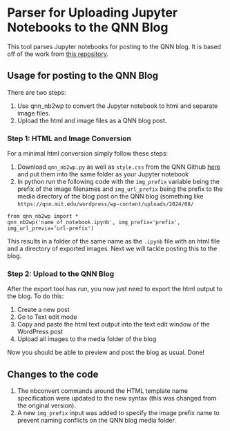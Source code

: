 # Parser for Uploading Jupyter Notebooks to the QNN Blog

This tool parses Jupyter notebooks for posting to the QNN blog.  It is based off of the work from [this repository](https://github.com/bennylp/nb2wp).

## Usage for posting to the QNN Blog

There are two steps:

 1. Use qnn_nb2wp to convert the Jupyter notebook to html and separate image files.
 2. Upload the html and image files as a QNN blog post.

### Step 1: HTML and Image Conversion

For a minimal html conversion simply follow these steps:

 1. Download `qnn_nb2wp.py` as well as `style.css` from the QNN Github [here](https://github.com/qnngroup/qnn-nb2wp/tree/main) and put them into the same folder as your Jupyter notebook
 2. In python run the following code with the `img_prefix` variable being the prefix of the image filenames and `img_url_prefix` being the prefix to the media directory of the blog post on the QNN blog (something like `https://qnn.mit.edu/wordpress/wp-content/uploads/2024/08/`
    
```
from qnn_nb2wp import *
qnn_nb2wp('name_of_notebook.ipynb', img_prefix='prefix', img_url_previx='url-prefix')
```

This results in a folder of the same name as the `.ipynb` file with an html file and a directory of exported images.  Next we will tackle posting this to the blog.

### Step 2: Upload to the QNN Blog

After the export tool has run, you now just need to export the html output to the blog.  To do this:

 1. Create a new post
 2. Go to Text edit mode
 3. Copy and paste the html text output into the text edit window of the WordPress post
 4. Upload all images to the media folder of the blog
 
Now you should be able to preview and post the blog as usual.  Done!

## Changes to the code

1. The nbconvert commands around the HTML template name specification were updated to the new syntax (this was changed from the original version).
2. A new `img_prefix` input was added to specify the image prefix name to prevent naming conflicts on the QNN blog media folder.
